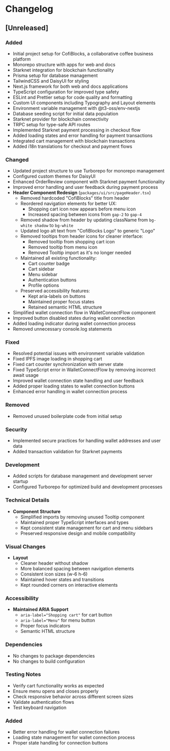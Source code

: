 # Changelog

## [Unreleased]

### Added
- Initial project setup for CofiBlocks, a collaborative coffee business platform
- Monorepo structure with apps for web and docs
- Starknet integration for blockchain functionality
- Prisma setup for database management
- TailwindCSS and DaisyUI for styling
- Next.js framework for both web and docs applications
- TypeScript configuration for improved type safety
- ESLint and Prettier setup for code quality and formatting
- Custom UI components including Typography and Layout elements
- Environment variable management with @t3-oss/env-nextjs
- Database seeding script for initial data population
- Starknet provider for blockchain connectivity
- TRPC setup for type-safe API routes
- Implemented Starknet payment processing in checkout flow
- Added loading states and error handling for payment transactions
- Integrated cart management with blockchain transactions
- Added i18n translations for checkout and payment flows

### Changed
- Updated project structure to use Turborepo for monorepo management
- Configured custom themes for DaisyUI
- Enhanced OrderReview component with Starknet payment functionality
- Improved error handling and user feedback during payment process
- **Header Component Redesign** (`packages/ui/src/pageHeader.tsx`)
  - Removed hardcoded "CofiBlocks" title from header
  - Reordered navigation elements for better UX:
    - Shopping cart icon now appears before menu icon
    - Increased spacing between icons from `gap-2` to `gap-4`
  - Removed shadow from header by updating className from `bg-white shadow` to `bg-white`
  - Updated logo alt text from "CofiBlocks Logo" to generic "Logo"
  - Removed tooltips from header icons for cleaner interface:
    - Removed tooltip from shopping cart icon
    - Removed tooltip from menu icon
    - Removed Tooltip import as it's no longer needed
  - Maintained all existing functionality:
    - Cart counter badge
    - Cart sidebar
    - Menu sidebar
    - Authentication buttons
    - Profile options
  - Preserved accessibility features:
    - Kept aria-labels on buttons
    - Maintained proper focus states
    - Retained semantic HTML structure
- Simplified wallet connection flow in WalletConnectFlow component
- Improved button disabled states during wallet connection
- Added loading indicator during wallet connection process
- Removed unnecessary console.log statements

### Fixed
- Resolved potential issues with environment variable validation
- Fixed IPFS image loading in shopping cart
- Fixed cart counter synchronization with server state
- Fixed TypeScript error in WalletConnectFlow by removing incorrect await usage
- Improved wallet connection state handling and user feedback
- Added proper loading states to wallet connection buttons
- Enhanced error handling in wallet connection process

### Removed
- Removed unused boilerplate code from initial setup

### Security
- Implemented secure practices for handling wallet addresses and user data
- Added transaction validation for Starknet payments

### Development
- Added scripts for database management and development server startup
- Configured Turborepo for optimized build and development processes

### Technical Details
- **Component Structure**
  - Simplified imports by removing unused Tooltip component
  - Maintained proper TypeScript interfaces and types
  - Kept consistent state management for cart and menu sidebars
  - Preserved responsive design and mobile compatibility

### Visual Changes
- **Layout**
  - Cleaner header without shadow
  - More balanced spacing between navigation elements
  - Consistent icon sizes (w-6 h-6)
  - Maintained hover states and transitions
  - Kept rounded corners on interactive elements

### Accessibility
- **Maintained ARIA Support**
  - `aria-label="Shopping cart"` for cart button
  - `aria-label="Menu"` for menu button
  - Proper focus indicators
  - Semantic HTML structure

### Dependencies
- No changes to package dependencies
- No changes to build configuration

### Testing Notes
- Verify cart functionality works as expected
- Ensure menu opens and closes properly
- Check responsive behavior across different screen sizes
- Validate authentication flows
- Test keyboard navigation

### Added
- Better error handling for wallet connection failures
- Loading state management for wallet connection process
- Proper state handling for connection buttons
